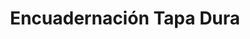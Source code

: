 ---
title: 'Encuadernación Tapa Dura'
slug: 'encuadernacion-tapa-dura'
category: 'libros'
description: 'Descripción detallada del producto 1.'
keywords: ['producto 1', 'adhesivos']
image: '/img/categorias/mockup.webp'
alt: 'Imagen del producto 1'
navigation: true
type: 'producto'
---